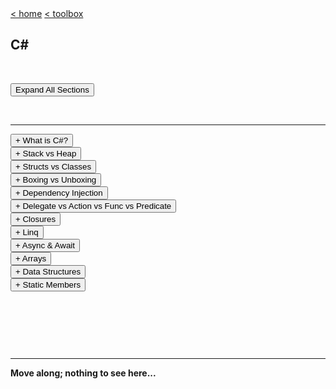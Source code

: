 <div style="display: inline-block;">
<a class="link" href="http://oclipa.github.io/">&lt; home</a>
<a class="link" href="http://oclipa.github.io/toolbox.html">&lt; toolbox</a>
</div> 

## C#

&nbsp;

<button type="button" id="toggle-all" value="none">Expand All Sections</button>

&nbsp;

-------------------------------------------------------------------------------------------------------

<div id="intro">  
<button type="button" class="collapsible">+ What is C#?</button>
<div class="content" style="display: none;" markdown="1">

C# is an object-oriented, type-safe, and managed language that is compiled by .Net framework to generate Microsoft Intermediate Language.

</div>
</div>

<div id="memory">
<button type="button" class="collapsible">+ Stack vs Heap</button>
<div class="content" style="display: none;" markdown="1">

### Stack:
  * Contiguous memory.
  * A stack consists of frames; each frame corresponds to a method/function call.  A pointer references the current frame.
  * When a method is called, all of its value-types (and pointers) are stored as a frame which is pushed onto the top of the stack.
  * When the method returns, the frame for that method is popped off the stack (releasing the memory) and the pointer moves down to the next frame (i.e. the calling method).

### Heap:
   * Dynamic memory which can be allocated at will.
   * Can be fragmented since no guarantee which memory will be available at time oects are written.
   * Creating a reference-type oect reserves memory for the oect, plus overhead for the pointer, plus overhead for memory management.
   * When a reference-type oect is no longer referenced from the stack (or another oect), it is available to be garbage collected (which happens on occasion).

</div>
</div>

<div id="structs">  
<button type="button" class="collapsible">+ Structs vs Classes</button>  
<div class="content" style="display: none;" markdown="1">

### Structs:

```C#
public struct MyStruct
{
    public float number;
    public byte flags;
    public byte index;
}
```
   * Value-type (entire object stored in a single memory location).
   * Supports inheritance.
   * Allocated on the stack (if local to a function) or on the heap (if a class member).
   * Cannot be null (unless Nullable<> is used)
   * Memory overhead is: (total size of fields) + (memory alignment padding)
   * Unless using the `ref` keyword, structs are always copied when passed into functions.
      * When using `ref` the stack address of the value type is passed, rather than a copy of the value type.
   * Once out of scope, memory location is immediately available to be overwritten.
   * Memory is contiguous, so may improve memory access patterns and CPU caching.
  
   * Cons: 
      * Cannot usually have multiple oects reference the same struct; each requires its own copy of the struct.
      * Large structs can be slow to copy, which can impact performance.
      * Boxing a struct (i.e. converting it in an oect) can impact performance

### Classes:

```C#
public class MyStruct
{
    public float number;
    public byte flags;
    public byte index;
}
```
   * Reference-type (object is referenced by a pointer).
   * Supports inheritance.
   * Allocated on the heap.
   * Can be null (if pointer is not assigned to a memory location)
   * Memory overhead is: (total size of fields) + (8 byte pointer) + (16 byte memory management).
   * References to a class are passed between methods (rather than the class itself).
   * Once out of scope, the memory location is available to be garbage collected (which may not happen immediately).
   * Memory can be fragmented.

  * Cons: 
     * Extra memory overhead (which may not be immediately removed when the oect is no longer referenced)
     * oects require initialization, which can impact performance.
     * Memory fragmentation can lead to slower performance.

</div>
</div>

<div id="boxing">  
<button type="button" class="collapsible">+ Boxing vs Unboxing</button>
<div class="content" style="display: none;" markdown="1">

Boxing is the conversion of a value type to an reference type, or any interface face type implemented by the value type.

Boxing a value type creates an object instance containing the value and stores it on the heap.

e.g. `object o = 100;`

Unboxing is the reverse of this process:

e.g. `int x = (int)o;`

</div>
</div>

<div id="dependency">    
<button type="button" class="collapsible">+ Dependency Injection</button>   
<div class="content" style="display: none;" markdown="1">

* Constructor dependency
* Property dependency
* Method dependency

</div>
</div>

<div id="delegates">   
<button type="button" class="collapsible">+ Delegate vs Action vs Func vs Predicate</button>   
<div class="content" style="display: none;" markdown="1">

**Be sure to also read the section on Closures**

   * ### Delegate:
      * An older, generic form of Action, Func and Predicate.
      * Nowadays, prefer Action and Func, which are generally less complex and easier to read.
      
```C#
    class Program
    {
        public delegate int CalculateIt(int x, in y);

        static void Main(string[] args)
        {
            CalculateIt calc = Add;
            // Prints out "Result = 9"
            Console.WriteLine("Result = " + calc(4, 5));    

            calc = Subtract;
            // Prints out "Result = -1"
            Console.WriteLine("Result = " + calc(1, 2));
        }

        static int Add(int a, in b)
        {
            return a + b;
        }

        static void Subtract(int a, in b)
        {
            return a - b;
        }
    }
```
      * A multicast delegate
      * Nowadays, prefer Action and Func, which are generally less complex and easier to read.

   * ### Action&lt;T&gt;: 
      * Return type must be `void`
      
```C#
    class Program
    {
        static void Main(string[] args)
        {
            Action<int, int> calc = Add;
            // Prints out "Result = 9"
            calc(4, 5);           

            calc = Subtract;
            // Prints out "Result = -1"
            calc(4, 5);           
            
            Action<int, int> anonymousAction = (a, b) => 
                    { Console.WriteLine("Result = " + (a + b)); };
                    
            // Prints out "Result = 9"
            anonymousAction.Invoke(4, 5);  
        }

        static void Add(int a, in b)
        {
            Console.WriteLine("Result = " + (a + b));
        }

        static void Subtract(int a, in b)
        {
            Console.WriteLine("Result = " + (a - b));
        }
    }
```

   * ### Func&lt;T&gt;:
      * Must return a value

```C#
class Program
{
    static void Main(string[] args)
    {
        // note: Func<in, in, out>
        Func<int, int, int> calc = Add;
        // Prints out "Result = 9"
        Console.WriteLine("Result = " + calc(4, 5));    
 
        calc = Subtract;
        // Prints out "Result = -1"
        Console.WriteLine("Result = " + calc(4, 5));    
        
        Func<int, int, int> anonymousFunc = (a, b) => 
                { return a + b; };
                
        // Prints out "Result = 9"
        Console.WriteLine("Result = " + anonymousFunc.Invoke(4, 5));    
    }

    static int Add(int a, in b)
    {
        return a + b;
    }
    
    static int Subtract(int a, in b)
    {
        return a - b;
    }
}
```

   * ### Predicate&lt;T&gt;:
      * A special case of Func that only returns a bool.
      
</div>
</div>

<div id="closures">  
<button type="button" class="collapsible">+ Closures</button> 
<div class="content" style="display: none;" markdown="1">

Closures are essentially used to encapsulate variables with the methods that require them, but without initializing the variables.  

They are particularly relevant to Delegates (including Action, Func and Predicate), since they mean that the state of arguments can be read at the time they are called, not at the time they are instantiated.  However, this does means that care must be taken to ensure the correct values are applied.  

For example, in the following code the output will be the number 10 ten times, rather than the expected 0 to 9:

```
delegate void Printer();

static void Main()
{
    List<Printer> printers = new List<Printer>();
    
    int i=0;
    for(; i < 10; i++)
    {
        printers.Add(delegate { Console.WriteLine(i); });
    }

    foreach (var printer in printers)
    {
        printer();
    }
}
```
At first glance, the above code would seem to indicate that `i` is incremented for each new delegate added to `printers`, however in practice what happens is that the compiler has associated the delegates with the variable `i` and the runtime will use whatever the value of `i` is at the time the delegate method is called (in the `foreach` loop).

Conceptually, the compiler does something like this:

```
// "replace" the delegate with a closure
// that includes the method and any variables
// if depends on.
class PrinterClosure
{
    public int CurrentI;
    public void Printer() => Console.WriteLine(this.currentI);
}

static void Main()
{
    // "replace" all references to
    // Printer with PrinterClosure
    List<PrinterClosure> printers = new List<PrinterClosure>();
    
    int i=0;
    for(; i < 10; i++)
    {
        // PrinterClosure is assigned a value
        // for i, but doesn't use it here
        printers.Add(new PrinterClosure() { i } );
    }

    foreach (PrinterClosure printer in printers)
    {
        // PrinterClosure now picks up the
        // value of i (10)
        printer.CurrentI = i;
        printer.printer();
    }
}
```

To avoid this, the value of `i` should be passed as an argument, rather than as a scoped variable:

```
delegate void Printer(int i);

static void Main()
{
    List<Printer> printers = new List<Printer>();
    
    int i=0;
    for(; i < 10; i++)
    {
        printers.Add(delegate(i) { Console.WriteLine(i); });
    }

    foreach (var printer in printers)
    {
        // prints out 0..9 as expected
        printer();
    }
}
```

In this case, the compiler (again, conceptually) generates a closure similar to the following:

```
class PrinterClosure
{
    // i will be scoped to the Printer method
    public void Printer(int i) => Console.WriteLine(i);
}
```

</div>
</div>

<div id="linq">  
<button type="button" class="collapsible">+ Linq</button> 
<div class="content" style="display: none;" markdown="1">

Further info: [https://docs.microsoft.com/en-us/dotnet/api/system.linq.enumerable](https://docs.microsoft.com/en-us/dotnet/api/system.linq.enumerable)

### Where

```C#
IEnumerable<TSource> result = 
    Where<TSource>(IEnumerable<TSource>, Func<TSource,Boolean>);

var result = source.Where(o => o.Prop == x);
```

### Select

```C#
IEnumerable<TSource> result = 
    Select<TSource,TResult>(IEnumerable<TSource>, Func<TSource,TResult>)

var result = source.Select(o => new 
                            { 
                                Prop1 = o.Prop1; 
                                Prop2 = o.Prop2 
                            }
                        );
```

### OrderBy

```C#
IEnumerable<TSource> result = 
    OrderBy<TSource,TKey>(IEnumerable<TSource>, Func<TSource,TKey>)

var result = source.OrderBy(o => o.Prop);
```

### OrderByDescending

```C#
IEnumerable<TSource> result = 
    OrderByDescending<TSource,TKey>(IEnumerable<TSource>, Func<TSource,TKey>)

var result = source.OrderByDescending(o => o.Prop);
```

### ThenByDescending

```C#
IEnumerable<TSource> result = 
    OrderBy[...].
    ThenByDescending(IEnumerable<TSource>, Func<TSource,TKey>);

var result = source.OrderBy(o => o.Prop1).
                    ThenByDescending(o => o.Prop2);
```

### Join

```C#
var result = source1.Join(source2, 
                     o1 => o1.Prop1, o2 => o2.Prop1, 
                     (o1, o2) => new 
                         {
                             o1.Prop1,
                             o1.Prop2,
                             o2.Prop3,
                             o2.Prop4
                         }
                     );
```

### GroupBy

```C#
var result = source1.GroupBy(o => o.Prop).
                                 Select(grp => new
                                     {
                                         PropId = grp.Key,
                                         PropCount = grp.Count()
                                     });
```

### Take

```C#
// select top 3

var result = source.Where(
                     o => o.Prop == x).
                     Take(3);
```

### Skip

```C#
// uses a mixture of query syntax and lambda syntax

var result = (from o in source
                where o.Prop1 == x
                orderby o.Prop2
                select o).Skip(2).Take(3);
```

### Single

```C#
// throws an exception if no elements

var result = source.Single(o => o.Prop == x);
```

### SingleOrDefault

```C#
// returns null if no elements

var result = source.SingleOrDefault(o => o.Prop == x);
```

### DefaultIfEmpty

```C#
// returns a new OClass instance if no elements

var result = source.Where(o => o.Prop == x).
                        DefaultIfEmpty(new OClass()).Single();
```

### Last

```C#
// First, Last and ElementAt used in same way

var result = source.Where(o => o.Prop == x).
                        OrderBy(o => o.Prop).Last();
```

### SingleOrDefault

```C#
// returns 0 if no elements

var result = source.Where(o => o.Prop == x).
                      Select(o => o.Prop).SingleOrDefault();
```

### ToArray

```C#
// uses query syntax

string[] result = (from o in source
                select o.Prop).ToArray();
```

### ToDictionary

```C#
// uses lambda syntax

Dictionary<int, OClass> result = 
            source.ToDictionary(o => o.IntProp);

// uses a mixture of query syntax and lambda syntax

Dictionary<string, double> result = 
    (from og in
        (from o1 in source1
         join o2 in source2 on o1.Prop equals o2.Prop
         select new { o2.StrProp, o1.DblProp})
            group og by og.StrProp into g
            select g).
                ToDictionary(g => g.Key, 
                                g => g.Max(og => og.DblProp));
```

### ToList

```C#
// uses query syntax

List<OClass> result = (from o in source
                        where o.Prop > x
                        orderby o.Prop).ToList();
```

### ToLookup

```C#
ILookup<int, string> result = 
        source.toLookup(o => o.IntProp, o.StrProp);
```
</div>
</div>

<div> 
<button type="button" class="collapsible">+ Async & Await</button> 
<div class="content" style="display: none;" markdown="1">

If an `async` method calls another method or function using the `await` keyword, the calling method will return instantly at the point `await` is called; any instructions after the `await` will not complete until after the awaited method completes.

In the following example, the output from the program will be null, since `result` will not be initialized until after `Task.Delay(5)` returns, which will not happen until after WriteLine() is called.

```C#

class Program {
  private static string result;
 
  static void Main() {
    SaySomething();
    Console.WriteLine(result);
  }
 
  static async Task<string> SaySomething() {
    await Task.Delay(5);
    result = "Hello world!";
    return “Something”;
  }
}
```

An alternative approach would be to use `Thread.Sleep(5)`, rather than `Task.Delay(5)`, since this will cause the main thread to block until the `Sleep()` method returns, so that `result` will be initialized before the `SaySomething` method returns.  In this case, the program will return `Hello world!`.
</div>
</div>

<div id="arrays">   
<button type="button" class="collapsible">+ Arrays</button>   
<div class="content" style="display: none;" markdown="1">

See: http://zetcode.com/lang/csharp/arrays/
And: https://www.geeksforgeeks.org/c-sharp-join-method-set-1/  (and Split)

What is a Jagged Array?

</div>
</div>

<div>  
<button type="button" class="collapsible">+ Data Structures</button>  
<div class="content" style="display: none;" markdown="1">

Should create a separate page that goes through these in depth

### Array
### ArrayList
### Stack
### Queue
### LinkedList<T> (Doubly-Linked List)
### HashTable
### Dictionary<TKey, TValue>
### SortedSet<T> (Red-Black Tree)

See here: https://stackoverflow.com/questions/1806511/objects-that-represent-trees

### Singly-Linked List
### Skip List
### Binary Search Tree
### Cartesian Tree
### B-Tree
### Splay Tree
### AVL Tree
### KD Tree

</div>
</div>

<div id="static"> 
<button type="button" class="collapsible">+ Static Members</button>   
<div class="content" style="display: none;" markdown="1">

See: https://www.toptal.com/c-sharp/interview-questions - see example using TestStatic class

</div>
</div>

&nbsp;

&nbsp;

&nbsp;

-------------------------------------------------------------------------------------------------------

**Move along; nothing to see here...**

<script type="text/javascript">

    const loadCSS = (filename) => { 

       const file = document.createElement("link");
       file.setAttribute("rel", "stylesheet");
       file.setAttribute("type", "text/css");
       file.setAttribute("href", filename);
       document.head.appendChild(file);
    };

    const loadJS = (filename) => { 

       const file = document.createElement("script");
       file.setAttribute("type", "text/javascript");
       file.setAttribute("src", filename);
       document.head.appendChild(file);
    };
   
    //just call a function to load your CSS
    //this path should be relative your HTML location
    loadCSS("../collapse.css");
    loadJS("../collapse.js");

</script>
